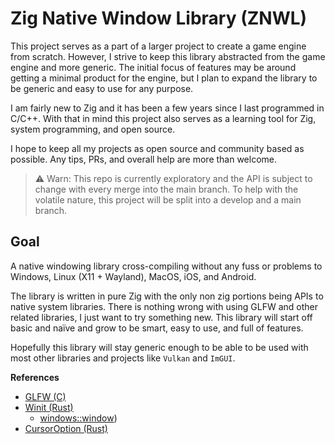 # Zig Native Window Library (ZNWL)

This project serves as a part of a larger project to create a game engine from scratch. However, I strive to keep this library abstracted from the game engine and more generic. The initial focus of features may be around getting a minimal product for the engine, but I plan to expand the library to be generic and easy to use for any purpose.

I am fairly new to Zig and it has been a few years since I last programmed in C/C++. With that in mind this project also serves as a learning tool for Zig, system programming, and open source.

I hope to keep all my projects as open source and community based as possible. Any tips, PRs, and overall help are more than welcome.

> ⚠️ Warn: This repo is currently exploratory and the API is subject to change with every merge into the main branch. To help with the volatile nature, this project will be split into a develop and a main branch.

## Goal

A native windowing library cross-compiling without any fuss or problems to Windows, Linux (X11 + Wayland), MacOS, iOS, and Android.

The library is written in pure Zig with the only non zig portions being APIs to native system libraries. There is nothing wrong with using GLFW and other related libraries, I just want to try something new. This library will start off basic and naïve and grow to be smart, easy to use, and full of features.

Hopefully this library will stay generic enough to be able to be used with most other libraries and projects like `Vulkan` and `ImGUI`.

**References**

- [GLFW (C)](https://www.glfw.org/docs/3.3/window_guide.html)
- [Winit (Rust)](https://github.com/rust-windowing/winit)
  - [windows::window](https://github.com/rust-windowing/winit/blob/4cd6877e8e19e7e1ba957a409394dca1af4afcdd/src/platform_impl/windows/window.rs#L432))
- [CursorOption (Rust)](https://docs.rs/cursor-icon/latest/cursor_icon/)
